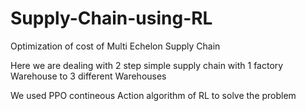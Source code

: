 # Supply-Chain-using-RL
Optimization of cost of Multi Echelon Supply Chain

Here we are dealing with 2 step simple supply chain with 1 factory Warehouse to 3 different Warehouses

We used PPO contineous Action algorithm of RL to solve the problem
